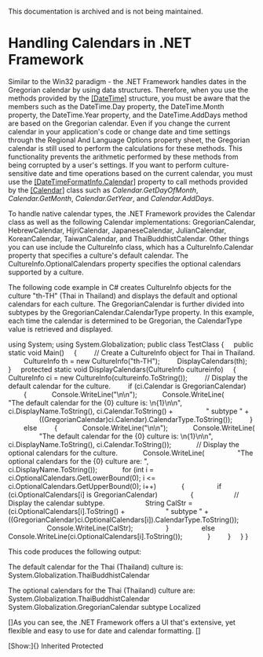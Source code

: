 This documentation is archived and is not being maintained.

# Handling Calendars in .NET Framework

Similar to the Win32 paradigm - the .NET Framework handles dates in the Gregorian calendar by using data structures. Therefore, when you use the methods provided by the [[DateTime]](http://msdn2.microsoft.com/en-us/library/system.datetime.aspx) structure, you must be aware that the members such as the DateTime.Day property, the DateTime.Month property, the DateTime.Year property, and the DateTime.AddDays method are based on the Gregorian calendar. Even if you change the current calendar in your application's code or change date and time settings through the Regional And Language Options property sheet, the Gregorian calendar is still used to perform the calculations for these methods. This functionality prevents the arithmetic performed by these methods from being corrupted by a user's settings. If you want to perform culture-sensitive date and time operations based on the current calendar, you must use the [[DateTimeFormatInfo.Calendar]](http://msdn2.microsoft.com/en-us/library/system.globalization.datetimeformatinfo.calendar.aspx) property to call methods provided by the [[Calendar]](http://msdn2.microsoft.com/en-us/library/system.web.ui.webcontrols.calendar.aspx) class such as *Calendar.GetDayOfMonth*, *Calendar.GetMonth*, *Calendar.GetYear*, and *Calendar.AddDays*.

To handle native calendar types, the .NET Framework provides the Calendar class as well as the following Calendar implementations: GregorianCalendar, HebrewCalendar, HijriCalendar, JapaneseCalendar, JulianCalendar, KoreanCalendar, TaiwanCalendar, and ThaiBuddhistCalendar. Other things you can use include the CultureInfo class, which has a CultureInfo.Calendar property that specifies a culture's default calendar. The CultureInfo.OptionalCalendars property specifies the optional calendars supported by a culture.

The following code example in C\# creates CultureInfo objects for the culture "th-TH" (Thai in Thailand) and displays the default and optional calendars for each culture. The GregorianCalendar is further divided into subtypes by the GregorianCalendar.CalendarType property. In this example, each time the calendar is determined to be Gregorian, the CalendarType value is retrieved and displayed.

using System;
using System.Globalization;
public class TestClass
{
    public static void Main()
    {
        // Create a CultureInfo object for Thai in Thailand.
        CultureInfo th = new CultureInfo("th-TH");
        DisplayCalendars(th);
    }
    protected static void DisplayCalendars(CultureInfo cultureinfo)
    {
        CultureInfo ci = new CultureInfo(cultureinfo.ToString());
        // Display the default calendar for the culture.
        if (ci.Calendar is GregorianCalendar)
        {
            Console.WriteLine("\\n\\n");
            Console.WriteLine(
                "The default calendar for the {0} culture is: \\n{1}\\n\\n",
                    ci.DisplayName.ToString(), ci.Calendar.ToString() +
                " subtype " +
                ((GregorianCalendar)ci.Calendar).CalendarType.ToString());
        }
        else
        {
            Console.WriteLine("\\n\\n");
            Console.WriteLine(
                "The default calendar for the {0} culture is: \\n{1}\\n\\n",
                    ci.DisplayName.ToString(), ci.Calendar.ToString());
            // Display the optional calendars for the culture.
            Console.WriteLine(
                "The optional calendars for the {0} culture are: ",
                    ci.DisplayName.ToString());
            for (int i = ci.OptionalCalendars.GetLowerBound(0); i &lt;= ci.OptionalCalendars.GetUpperBound(0); i++)
            {
                if (ci.OptionalCalendars\[i\] is GregorianCalendar)
                {
                    // Display the calendar subtype.
                    String CalStr = (ci.OptionalCalendars\[i\].ToString() +
                    " subtype " +
                    ((GregorianCalendar)ci.OptionalCalendars\[i\]).CalendarType.ToString());
                    Console.WriteLine(CalStr);
                }
                else
                    Console.WriteLine(ci.OptionalCalendars\[i\].ToString());
            }
        }
    }
}

This code produces the following output: 

The default calendar for the Thai (Thailand) culture is:
System.Globalization.ThaiBuddhistCalendar

The optional calendars for the Thai (Thailand) culture are:
System.Globalization.ThaiBuddhistCalendar
System.Globalization.GregorianCalendar
subtype Localized

[]As you can see, the .NET Framework offers a UI that's extensive, yet flexible and easy to use for date and calendar formatting. []

[Show:]{} Inherited Protected
